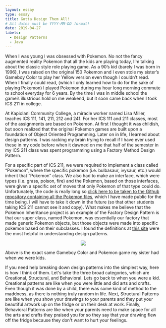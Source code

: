```yaml
---
layout: essay
type: essay
title: Gotta Design Them All!
# All dates must be YYYY-MM-DD format!
date: 2019-04-27
labels:
  - Design Patterns
  - Java
---	
```


When I was young I was obsessed with Pokemon. No not the fancy augmented reality Pokemon that all the kids are playing today, I’m talking about the classic style role playing game. As a 90’s kid (barely I was born in 1996), I was raised on the original 150 Pokemon and I even stole my sister’s Gameboy Color to play her Yellow version even though I couldn’t read. When I finally could read, (which I only learned how to do for the sake of playing Pokemon) I played Pokemon during my hour long morning commute to school everyday for 6 years. By the time I was in middle school the game’s illustrious hold on me weakend, but it soon came back when I took ICS 211 in college. 

At Kapiolani Community College, a miracle worker named Lisa Miller, teaches ICS 111, 141, 211, 212 and 241. For her ICS 111 and 211 classes, most of the assignments are based on Pokemon. At first I thought it was childish, but soon realized that the original Pokemon games are built upon a foundation of Object Oriented Programming. Later on in life, I learned about design patterns. I was racking my brain trying to recall if I have ever used these in my code before when it dawned on me that half of the semester in my ICS 211 class was spent programming using a Factory Method Design Pattern.

For a specific part of ICS 211, we were required to implement a class called “Pokemon”, where the specific pokemon (i.e. bulbasaur, ivysaur, etc.) would inherit that “Pokemon” class. We also had to make an interface, which were types (i.e. grass, poison, fire) and the Pokemon, based on those interfaces, were given a specific set of moves that only Pokemon of that type could do. Unfortunately, the code is really long so [click here to be taken to the Github repository containing all the Pokemon files](https://github.com/qauchida/s18-a3-pokemon-hierarchy-qauchida/tree/develop), which I have made public for the time being. I will have to take it down in the future (so that other students taking ICS 211 cannot see it and copy). What makes me believe that the Pokemon Inheritance project is an example of the Factory Design Pattern is that our super class, named Pokemon, was essentially our factory that made generic Pokemon objects, but those objects were made into specific pokemon based on their subclasses. I found the definitions at [this site](https://sourcemaking.com/design_patterns/creational_patterns) were the most helpful in understanding design patterns. 


<p align="center">
<img src = "https://d1rw89lz12ur5s.cloudfront.net/photo/wiiplaygames/file/1261443/large/Pokemon%20Pikachu%20Edition%20System.jpg?1519332707/">
</p>
Above is the exact same Gameboy Color and Pokemon game my sister had when we were kids.

If you need help breaking down design patterns into the simplest way, here is how I think of them. Let's take the three broad categories, which are Creational, Structural, and Behavioral. Lets go back to when you were a kid. Creational patterns are like when you were little and did arts and crafts. Even though it was done by a child, there was some kind of method to the maddness, as there is nothing truly random in life. Next, Structural Patterns are like when you show your drawings to your parents and they put your beautiful artwork up on the fridge or on their desk at work. Finally, Behavioral Patterns are like when your parents need to make space for all the arts and crafts they praised you for so they say that your drawing flew off the fridge because they don't want to hurt your feelings. 
